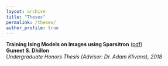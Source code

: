 ```yaml
---
layout: archive
title: "Theses"
permalink: /theses/
author_profile: true
---
```



**Training Ising Models on Images using Sparsitron** ([pdf](https://apps.cs.utexas.edu/apps/sites/default/files/tech_reports/Guneet%20Dhillon%20thesis_0.pdf))<br/>
**Guneet S. Dhillon**<br/>
*Undergraduate Honors Thesis (Advisor: Dr. Adam Klivans), 2018*
